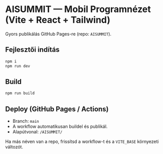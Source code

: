 # AISUMMIT — Mobil Programnézet (Vite + React + Tailwind)

Gyors publikálás GitHub Pages-re (repo: `AISUMMIT`).

## Fejlesztői indítás

```bash
npm i
npm run dev
```

## Build
```bash
npm run build
```

## Deploy (GitHub Pages / Actions)
- Branch: `main`
- A workflow automatikusan buildel és publikál.
- Alapútvonal: `/AISUMMIT/`

Ha más néven van a repo, frissítsd a workflow-t és a `VITE_BASE` környezeti változót.

